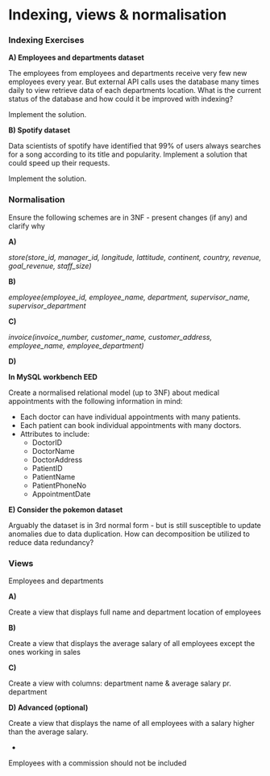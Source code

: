 # Indexing, views & normalisation

### Indexing Exercises

**A) Employees and departments dataset**

The employees from employees and departments receive very few new employees every year. But external API calls uses the database many times daily to view retrieve data of each departments location. What is the current status of the database and how could it be improved with indexing?

Implement the solution.

**B) Spotify dataset**

Data scientists of spotify have identified that 99% of users always searches for a song according to its title and popularity. Implement a solution that could speed up their requests.

Implement the solution.

### Normalisation

Ensure the following schemes are in 3NF - present changes (if any) and clarify why

**A)**

*store(store_id, manager_id, longitude, lattitude, continent, country, revenue, goal_revenue, staff_size)*

**B)**

*employee(employee_id, employee_name, department, supervisor_name, supervisor_department*

**C)**

*invoice(invoice_number, customer_name, customer_address, employee_name, employee_department)*

**D)**

**In MySQL workbench EED**

Create a normalised relational model (up to 3NF) about medical appointments with the following information in mind:

- Each doctor can have individual appointments with many patients.
- Each patient can book individual appointments with many doctors.
- Attributes to include:
  - DoctorID
  - DoctorName
  - DoctorAddress
  - PatientID
  - PatientName
  - PatientPhoneNo
  - AppointmentDate



**E) Consider the pokemon dataset**

Arguably the dataset is in 3rd normal form - but is still susceptible to update anomalies due to data duplication. How can decomposition be utilized to reduce data redundancy?

### Views

Employees and departments

**A)**

Create a view that displays full name and department location of employees

**B)**

Create a view that displays the average salary of all employees except the ones working in sales

**C)**

Create a view with columns: department name & average salary pr. department

**D) Advanced (optional)**

Create a view that displays the name of all employees with a salary higher than the average salary.

- 

  Employees with a commission should not be included